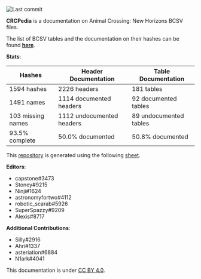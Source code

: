 ![Last commit](https://img.shields.io/github/last-commit/alexislours/crcpedia)

**CRCPedia** is a documentation on Animal Crossing: New Horizons BCSV files.

The list of BCSV tables and the documentation on their hashes can be found [**here**](tables.md).

**Stats**:

| Hashes | Header Documentation | Table Documentation |
| --- | --- | --- |
| 1594 hashes | 2226 headers | 181 tables |
| 1491 names | 1114 documented headers | 92 documented tables |
| 103 missing names | 1112 undocumented headers | 89 undocumented tables |
| 93.5% complete | 50.0% documented | 50.8% documented |

This [repository](https://github.com/alexislours/crcpedia) is generated using the following [sheet](https://docs.google.com/spreadsheets/d/13JwdQs7uvg4gMqll0OpoaiQUlWV2lO9iSbPlymMSNSQ).

**Editors**:

- capstone#3473
- Stoney#9215
- Ninji#1624
- astronomyfortwo#4112
- robotic_scarab#5926
- SuperSpazzy#9209
- Alexis#8717

**Additional Contributions**:
- Silly#2916
- Ahri#1337
- asteriation#6884
- N1ark#4041

This documentation is under [CC BY 4.0](LICENSE).

